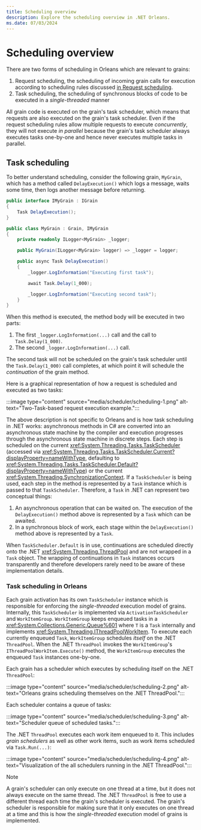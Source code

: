 ```yaml
---
title: Scheduling overview
description: Explore the scheduling overview in .NET Orleans.
ms.date: 07/03/2024
---
```


# Scheduling overview

There are two forms of scheduling in Orleans which are relevant to grains:

1. Request scheduling, the scheduling of incoming grain calls for execution according to scheduling rules discussed [in Request scheduling](../grains/request-scheduling.md).
1. Task scheduling, the scheduling of synchronous blocks of code to be executed in a *single-threaded* manner

All grain code is executed on the grain's task scheduler, which means that requests are also executed on the grain's task scheduler.
Even if the request scheduling rules allow multiple requests to execute *concurrently*, they will not execute *in parallel* because the grain's task scheduler always executes tasks one-by-one and hence never executes multiple tasks in parallel.

## Task scheduling

To better understand scheduling, consider the following grain, `MyGrain`, which has a method called `DelayExecution()` which logs a message, waits some time, then logs another message before returning.

```csharp
public interface IMyGrain : IGrain
{
    Task DelayExecution();
}

public class MyGrain : Grain, IMyGrain
{
    private readonly ILogger<MyGrain> _logger;

    public MyGrain(ILogger<MyGrain> logger) => _logger = logger;

    public async Task DelayExecution()
    {
        _logger.LogInformation("Executing first task");

        await Task.Delay(1_000);

        _logger.LogInformation("Executing second task");
    }
}
```

When this method is executed, the method body will be executed in two parts:

1. The first `_logger.LogInformation(...)` call and the call to `Task.Delay(1_000)`.
1. The second `_logger.LogInformation(...)` call.

The second task will not be scheduled on the grain's task scheduler until the `Task.Delay(1_000)` call completes, at which point it will schedule the *continuation* of the grain method.

Here is a graphical representation of how a request is scheduled and executed as two tasks:

:::image type="content" source="media/scheduler/scheduling-1.png" alt-text="Two-Task-based request execution example.":::

The above description is not specific to Orleans and is how task scheduling in .NET works: asynchronous methods in C# are converted into an asynchronous state machine by the compiler and execution progresses through the asynchronous state machine in discrete steps. Each step is scheduled on the current <xref:System.Threading.Tasks.TaskScheduler> (accessed via <xref:System.Threading.Tasks.TaskScheduler.Current?displayProperty=nameWithType>, defaulting to <xref:System.Threading.Tasks.TaskScheduler.Default?displayProperty=nameWithType>) or the current <xref:System.Threading.SynchronizationContext>. If a `TaskScheduler` is being used, each step in the method is represented by a `Task` instance which is passed to that `TaskScheduler`. Therefore, a `Task` in .NET can represent two conceptual things:

1. An asynchronous operation that can be waited on. The execution of the `DelayExecution()` method above is represented by a `Task` which can be awaited.
1. In a synchronous block of work, each stage within the `DelayExecution()` method above is represented by a `Task`.

When `TaskScheduler.Default` is in use, continuations are scheduled directly onto the .NET <xref:System.Threading.ThreadPool> and are not wrapped in a `Task` object. The wrapping of continuations in `Task` instances occurs transparently and therefore developers rarely need to be aware of these implementation details.

### Task scheduling in Orleans

Each grain activation has its own `TaskScheduler` instance which is responsible for enforcing the *single-threaded* execution model of grains. Internally, this `TaskScheduler` is implemented via `ActivationTaskScheduler` and `WorkItemGroup`. `WorkItemGroup` keeps enqueued tasks in a <xref:System.Collections.Generic.Queue%601> where `T` is a `Task` internally and implements <xref:System.Threading.IThreadPoolWorkItem>. To execute each currently enqueued `Task`, `WorkItemGroup` schedules *itself* on the .NET `ThreadPool`. When the .NET `ThreadPool` invokes the `WorkItemGroup`'s `IThreadPoolWorkItem.Execute()` method, the `WorkItemGroup` executes the enqueued `Task` instances one-by-one.

Each grain has a scheduler which executes by scheduling itself on the .NET `ThreadPool`:

:::image type="content" source="media/scheduler/scheduling-2.png" alt-text="Orleans grains scheduling themselves on the .NET ThreadPool.":::

Each scheduler contains a queue of tasks:

:::image type="content" source="media/scheduler/scheduling-3.png" alt-text="Scheduler queue of scheduled tasks.":::

The .NET `ThreadPool` executes each work item enqueued to it. This includes *grain schedulers* as well as other work items, such as work items scheduled via `Task.Run(...)`:

:::image type="content" source="media/scheduler/scheduling-4.png" alt-text="Visualization of the all schedulers running in the .NET ThreadPool.":::

> [!NOTE]
> A grain's scheduler can only execute on one thread at a time, but it does not always execute on the same thread. The .NET `ThreadPool` is free to use a different thread each time the grain's scheduler is executed. The grain's scheduler is responsible for making sure that it only executes on one thread at a time and this is how the *single-threaded* execution model of grains is implemented.
